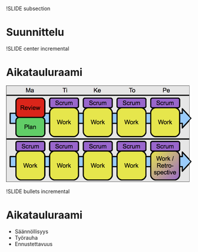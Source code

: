 !SLIDE subsection
# Suunnittelu #

!SLIDE center incremental
# Aikatauluraami #

![Scrum-kalenteri](scrumcalendar.png)

!SLIDE bullets incremental
# Aikatauluraami #

* Säännöllisyys
* Työrauha
* Ennustettavuus


